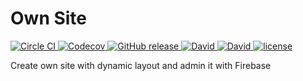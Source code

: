 # Own Site

[![Circle CI][circle-ci-image] ][circle-ci-url]
[![Codecov][codecov-image] ][codecov-url]
[![GitHub release][relese-image] ][relese-url]
[![David][dependencies-image] ]()
[![David][devdependencies-image] ]()
[![license][license-image] ][license-url]

[circle-ci-image]: https://img.shields.io/circleci/project/github/RaulMoyaReyes/own-site.svg
[circle-ci-url]: https://circleci.com/gh/RaulMoyaReyes/own-site
[codecov-image]: https://img.shields.io/codecov/c/github/RaulMoyaReyes/own-site.svg
[codecov-url]: https://codecov.io/gh/RaulMoyaReyes/own-site
[relese-image]: https://img.shields.io/github/release/RaulMoyaReyes/own-site.svg
[relese-url]: https://github.com/RaulMoyaReyes/own-site/releases
[dependencies-image]: https://img.shields.io/david/RaulMoyaReyes/own-site.svg
[devdependencies-image]: https://img.shields.io/david/dev/RaulMoyaReyes/own-site.svg
[license-image]: https://img.shields.io/github/license/RaulMoyaReyes/own-site.svg
[license-url]: https://github.com/RaulMoyaReyes/own-site/blob/master/LICENSE

Create own site with dynamic layout and admin it with Firebase
